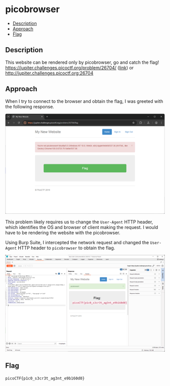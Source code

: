# picobrowser

- [Description](#description)
- [Approach](#approach)
- [Flag](#flag)

## Description

This website can be rendered only by picobrowser, go and catch the flag! https://jupiter.challenges.picoctf.org/problem/26704/ ([link](https://jupiter.challenges.picoctf.org/problem/26704/)) or http://jupiter.challenges.picoctf.org:26704

## Approach

When I try to connect to the browser and obtain the flag, I was greeted with the following response.

<p align="center">
  <img src="https://raw.githubusercontent.com/DarrenPea/picoCTF_writeups/refs/heads/main/picoCTF-2019/Web-Exploitation/picobrowser/img/original.png" />
</p>

This problem likely requires us to change the `User-Agent` HTTP header, which identifies the OS and browser of client making the request. I would have to be rendering the website with the picobrowser.

Using Burp Suite, I intercepted the network request and changed the `User-Agent` HTTP header to `picobrowser` to obtain the flag.

<p align="center">
  <img src="https://raw.githubusercontent.com/DarrenPea/picoCTF_writeups/refs/heads/main/picoCTF-2019/Web-Exploitation/picobrowser/img/flag.png" />
</p>

## Flag

`picoCTF{p1c0_s3cr3t_ag3nt_e9b160d0}`